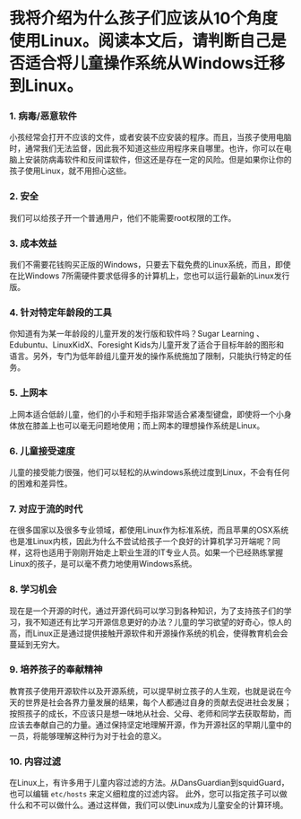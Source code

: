 # 我将介绍为什么孩子们应该从10个角度使用Linux。阅读本文后，请判断自己是否适合将儿童操作系统从Windows迁移到Linux。

### 1. 病毒/恶意软件
小孩经常会打开不应该的文件，或者安装不应安装的程序。而且，当孩子使用电脑时，通常我们无法监督，因此我不知道这些应用程序来自哪里。也许，你可以在电脑上安装防病毒软件和反间谍软件，但这还是存在一定的风险。但是如果你让你的孩子使用Linux，就不用担心这些。

### 2. 安全
我们可以给孩子开一个普通用户，他们不能需要root权限的工作。

### 3. 成本效益
我们不需要花钱购买正版的Windows，只要去下载免费的Linux系统，而且，即使在比Windows 7所需硬件要求低得多的计算机上，您也可以运行最新的Linux发行版。


### 4. 针对特定年龄段的工具
你知道有为某一年龄段的儿童开发的发行版和软件吗？Sugar Learning 、Edubuntu、LinuxKidX、Foresight Kids为儿童开发了适合于目标年龄的图形和语言。另外，专门为低年龄组儿童开发的操作系统施加了限制，只能执行特定的任务。

### 5. 上网本
上网本适合低龄儿童，他们的小手和短手指非常适合紧凑型键盘，即使将一个小身体放在膝盖上也可以毫无问题地使用；而上网本的理想操作系统是Linux。

### 6. 儿童接受速度
儿童的接受能力很强，他们可以轻松的从windows系统过度到Linux，不会有任何的困难和差异性。

### 7. 对应于流的时代
在很多国家以及很多专业领域，都使用Linux作为标准系统，而且苹果的OSX系统也是准Linux内核，因此为什么不尝试给孩子一个良好的计算机学习开端呢？同样，这将也适用于刚刚开始走上职业生涯的IT专业人员。如果一个已经熟练掌握Linux的孩子，是可以毫不费力地使用Windows系统。

### 8. 学习机会
现在是一个开源的时代，通过开源代码可以学习到各种知识，为了支持孩子们的学习，我不知道还有比学习开源信息更好的办法？儿童的学习欲望的好奇心，惊人的高，而Linux正是通过提供接触开源软件和开源操作系统的机会，使得教育机会会蔓延到无穷大。

### 9. 培养孩子的奉献精神
教育孩子使用开源软件以及开源系统，可以提早树立孩子的人生观，也就是说在今天的世界是社会各界力量发展的结果，每个人都通过自身的贡献去促进社会发展；按照孩子的成长，不应该只是想一味地从社会、父母、老师和同学去获取帮助，而应该去奉献自己的力量。通过保持坚定地理解开源，作为开源社区的早期儿童中的一员，将能够理解这种行为对于社会的意义。

### 10. 内容过滤
在Linux上，有许多用于儿童内容过滤的方法。从DansGuardian到squidGuard，也可以编辑 `etc/hosts` 来定义细粒度的过滤内容。 此外，您可以指定孩子可以做什么和不可以做什么。通过这样做，我们可以使Linux成为儿童安全的计算环境。
